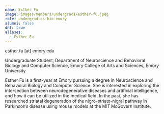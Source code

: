 ```yaml
---
name: Esther Fu
image: images/members/undergrads/esther-fu.jpeg
role: undergrad-cs-bio-emory
alumni: false
dnf: true
aliases:
  - Esther Fu
---
```


esther.fu [at] emory.edu

Undergraduate Student, Department of Neuroscience and Behavioral Biology and Computer Science, Emory College of Arts and Sciences, Emory University

Esther Fu is a first-year at Emory pursuing a degree in Neuroscience and Behavioral Biology and Computer Science. She is interested in exploring the intersection between neurodegenerative diseases and artificial intelligence, and how it can be utilized in the medical field. In the past, she has researched striatal degeneration of  the nigro-striato-nigral pathway in Parkinson’s disease using mouse models at the MIT McGovern Institute.
